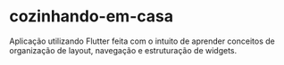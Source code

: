 # cozinhando-em-casa
Aplicação utilizando Flutter feita com o intuito de aprender conceitos de organização de layout, navegação e estruturação de widgets.
